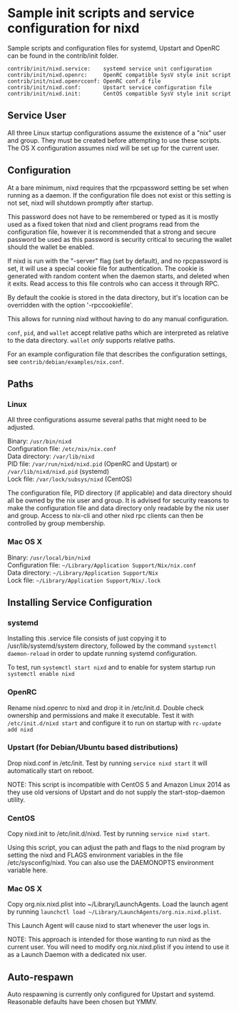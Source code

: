 Sample init scripts and service configuration for nixd
==========================================================

Sample scripts and configuration files for systemd, Upstart and OpenRC
can be found in the contrib/init folder.

    contrib/init/nixd.service:    systemd service unit configuration
    contrib/init/nixd.openrc:     OpenRC compatible SysV style init script
    contrib/init/nixd.openrcconf: OpenRC conf.d file
    contrib/init/nixd.conf:       Upstart service configuration file
    contrib/init/nixd.init:       CentOS compatible SysV style init script

Service User
---------------------------------

All three Linux startup configurations assume the existence of a "nix" user
and group.  They must be created before attempting to use these scripts.
The OS X configuration assumes nixd will be set up for the current user.

Configuration
---------------------------------

At a bare minimum, nixd requires that the rpcpassword setting be set
when running as a daemon.  If the configuration file does not exist or this
setting is not set, nixd will shutdown promptly after startup.

This password does not have to be remembered or typed as it is mostly used
as a fixed token that nixd and client programs read from the configuration
file, however it is recommended that a strong and secure password be used
as this password is security critical to securing the wallet should the
wallet be enabled.

If nixd is run with the "-server" flag (set by default), and no rpcpassword is set,
it will use a special cookie file for authentication. The cookie is generated with random
content when the daemon starts, and deleted when it exits. Read access to this file
controls who can access it through RPC.

By default the cookie is stored in the data directory, but it's location can be overridden
with the option '-rpccookiefile'.

This allows for running nixd without having to do any manual configuration.

`conf`, `pid`, and `wallet` accept relative paths which are interpreted as
relative to the data directory. `wallet` *only* supports relative paths.

For an example configuration file that describes the configuration settings,
see `contrib/debian/examples/nix.conf`.

Paths
---------------------------------

### Linux

All three configurations assume several paths that might need to be adjusted.

Binary:              `/usr/bin/nixd`  
Configuration file:  `/etc/nix/nix.conf`  
Data directory:      `/var/lib/nixd`  
PID file:            `/var/run/nixd/nixd.pid` (OpenRC and Upstart) or `/var/lib/nixd/nixd.pid` (systemd)  
Lock file:           `/var/lock/subsys/nixd` (CentOS)  

The configuration file, PID directory (if applicable) and data directory
should all be owned by the nix user and group.  It is advised for security
reasons to make the configuration file and data directory only readable by the
nix user and group.  Access to nix-cli and other nixd rpc clients
can then be controlled by group membership.

### Mac OS X

Binary:              `/usr/local/bin/nixd`  
Configuration file:  `~/Library/Application Support/Nix/nix.conf`  
Data directory:      `~/Library/Application Support/Nix`  
Lock file:           `~/Library/Application Support/Nix/.lock`  

Installing Service Configuration
-----------------------------------

### systemd

Installing this .service file consists of just copying it to
/usr/lib/systemd/system directory, followed by the command
`systemctl daemon-reload` in order to update running systemd configuration.

To test, run `systemctl start nixd` and to enable for system startup run
`systemctl enable nixd`

### OpenRC

Rename nixd.openrc to nixd and drop it in /etc/init.d.  Double
check ownership and permissions and make it executable.  Test it with
`/etc/init.d/nixd start` and configure it to run on startup with
`rc-update add nixd`

### Upstart (for Debian/Ubuntu based distributions)

Drop nixd.conf in /etc/init.  Test by running `service nixd start`
it will automatically start on reboot.

NOTE: This script is incompatible with CentOS 5 and Amazon Linux 2014 as they
use old versions of Upstart and do not supply the start-stop-daemon utility.

### CentOS

Copy nixd.init to /etc/init.d/nixd. Test by running `service nixd start`.

Using this script, you can adjust the path and flags to the nixd program by
setting the nixd and FLAGS environment variables in the file
/etc/sysconfig/nixd. You can also use the DAEMONOPTS environment variable here.

### Mac OS X

Copy org.nix.nixd.plist into ~/Library/LaunchAgents. Load the launch agent by
running `launchctl load ~/Library/LaunchAgents/org.nix.nixd.plist`.

This Launch Agent will cause nixd to start whenever the user logs in.

NOTE: This approach is intended for those wanting to run nixd as the current user.
You will need to modify org.nix.nixd.plist if you intend to use it as a
Launch Daemon with a dedicated nix user.

Auto-respawn
-----------------------------------

Auto respawning is currently only configured for Upstart and systemd.
Reasonable defaults have been chosen but YMMV.
